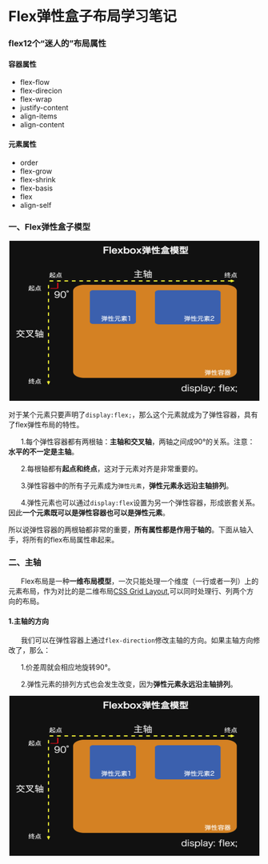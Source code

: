 # Flex弹性盒子布局学习笔记

### flex12个“迷人的”布局属性
#### 容器属性
* flex-flow
* flex-direcion
* flex-wrap
* justify-content
* align-items
* align-content
#### 元素属性
* order
* flex-grow
* flex-shrink
* flex-basis
* flex
* align-self

### 一、Flex弹性盒子模型

<p align="center">
<img src="https://github.com/dreamofTaotao/StudyNotes/blob/master/Photos/Flex%E5%BC%B9%E6%80%A7%E7%9B%92%E5%AD%90%E6%A8%A1%E5%9E%8B.jpeg" alt="Sample"  width="500" height="320">
	<p align="center">
	</p>
</p>


对于某个元素只要声明了` display:flex; `，那么这个元素就成为了弹性容器，具有了flex弹性布局的特性。

&ensp;&ensp;&ensp; 1.每个弹性容器都有两根轴：**主轴和交叉轴**，两轴之间成90°的关系。注意：**水平的不一定是主轴**。

&ensp;&ensp;&ensp; 2.每根轴都有**起点和终点**，这对于元素对齐是非常重要的。

&ensp;&ensp;&ensp; 3.弹性容器中的所有子元素成为`弹性元素`，**弹性元素永远沿主轴排列**。

&ensp;&ensp;&ensp; 4.弹性元素也可以通过`display:flex`设置为另一个弹性容器，形成嵌套关系。因此**一个元素既可以是弹性容器也可以是弹性元素**。

所以说弹性容器的两根轴都非常的重要，**所有属性都是作用于轴的**。下面从轴入手，将所有的flex布局属性串起来。

### 二、主轴

&ensp;&ensp;&ensp; Flex布局是一种**一维布局模型**，一次只能处理一个维度（一行或者一列）上的元素布局，作为对比的是二维布局[CSS Grid Layout](https://developer.mozilla.org/en-US/docs/Web/CSS/CSS_Grid_Layout),可以同时处理行、列两个方向的布局。

#### 1.主轴的方向

&ensp;&ensp;&ensp; 我们可以在弹性容器上通过`flex-direction`修改主轴的方向。如果主轴方向修改了，那么：

&ensp;&ensp;&ensp; 1.价差周就会相应地旋转90°。

&ensp;&ensp;&ensp; 2.弹性元素的排列方式也会发生改变，因为**弹性元素永远沿主轴排列**。

<p align="center">
<img src="https://github.com/dreamofTaotao/StudyNotes/blob/master/Photos/Flex%E5%BC%B9%E6%80%A7%E7%9B%92%E5%AD%90%E6%A8%A1%E5%9E%8B.jpeg" alt="Sample"  width="500" height="320">
	<p align="center">
	</p>
</p>






















